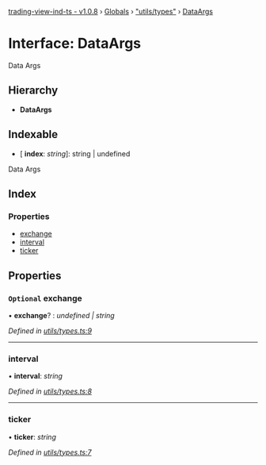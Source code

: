 [trading-view-ind-ts - v1.0.8](../README.md) › [Globals](../globals.md) › ["utils/types"](../modules/_utils_types_.md) › [DataArgs](_utils_types_.dataargs.md)

# Interface: DataArgs

Data Args

## Hierarchy

* **DataArgs**

## Indexable

* \[ **index**: *string*\]: string | undefined

Data Args

## Index

### Properties

* [exchange](_utils_types_.dataargs.md#optional-exchange)
* [interval](_utils_types_.dataargs.md#interval)
* [ticker](_utils_types_.dataargs.md#ticker)

## Properties

### `Optional` exchange

• **exchange**? : *undefined | string*

*Defined in [utils/types.ts:9](https://github.com/edmundpf/trading-view-ind-ts/blob/a532de6/src/utils/types.ts#L9)*

___

###  interval

• **interval**: *string*

*Defined in [utils/types.ts:8](https://github.com/edmundpf/trading-view-ind-ts/blob/a532de6/src/utils/types.ts#L8)*

___

###  ticker

• **ticker**: *string*

*Defined in [utils/types.ts:7](https://github.com/edmundpf/trading-view-ind-ts/blob/a532de6/src/utils/types.ts#L7)*
